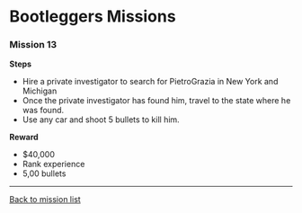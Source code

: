 # Bootleggers Missions

### Mission 13

**Steps**
* Hire a private investigator to search for PietroGrazia in New York and Michigan
* Once the private investigator has found him, travel to the state where he was found.
* Use any car and shoot 5 bullets to kill him.

**Reward**
* $40,000
* Rank experience
* 5,00 bullets

---

[Back to mission list](missions.md)
